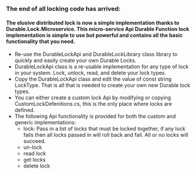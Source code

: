 ### The end of all locking code has arrived:

#### The elusive distributed lock is now a simple implementation thanks to Durable.Lock.Microservice. This micro-service Api Durable Function lock implementation is simple to use but powerful and contains all the basic functionality that you need.

- Re-use the DurableLockApi and DurableLockLibrary class library to quickly and easily create your own Durable Locks.
- DurableLockApi class is a re-usable implementation for any type of lock in your system. Lock, unlock, read, and delete your lock types.
- Copy the DurableLockApi class and edit the value of const string LockType. That is all that is needed to create your own new Durable lock types.
- You can either create a custom lock Api by modifying or copying CustomLockDefenitions.cs, this is the only place where locks are defined.
- The following Api functionality is provided for both the custom and generic implementations:
  * lock:
         Pass in a list of locks that must be locked together, if any lock fails then all locks passed in will roll back and fail. All or no locks will succeed.
  * un-lock
  * read lock
  * get locks
  * delete lock
